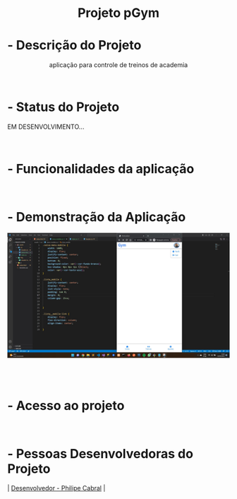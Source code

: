 <h1 align="center">  Projeto pGym </h1>

# - Descrição do Projeto
<p align="center">  aplicação para controle de treinos de academia </p>

<br>

# - Status do Projeto
EM DESENVOLVIMENTO...

<br>

# - Funcionalidades da aplicação

<br>

# - Demonstração da Aplicação

![Versao_desktop](https://raw.githubusercontent.com/Philipebcf/projeto-pgym/main/assets/img/fotos-projeto-01.jpg)

<br>

<br>

# - Acesso ao projeto

<br>

# - Pessoas Desenvolvedoras do Projeto
| [Desenvolvedor - Philipe Cabral](https://www.linkedin.com/in/philipe-cabral/) |
